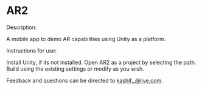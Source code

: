 # AR2



Description:

A mobile app to demo AR capabilities using Unity as a platform.



Instructions for use:

Install Unity, if its not installed.
Open AR2 as a project by selecting the path.
Build using the existing settings or modify as you wish.


Feedback and questions can be directed to kashif._@live.com.
